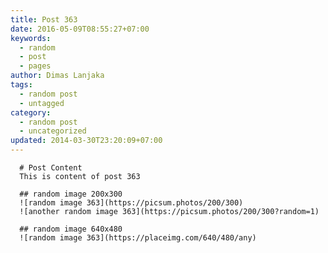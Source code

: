 ```yaml
---
title: Post 363
date: 2016-05-09T08:55:27+07:00
keywords:
  - random
  - post
  - pages
author: Dimas Lanjaka
tags:
  - random post
  - untagged
category:
  - random post
  - uncategorized
updated: 2014-03-30T23:20:09+07:00
---
```


      # Post Content
      This is content of post 363

      ## random image 200x300
      ![random image 363](https://picsum.photos/200/300)
      ![another random image 363](https://picsum.photos/200/300?random=1)

      ## random image 640x480
      ![random image 363](https://placeimg.com/640/480/any)
      
